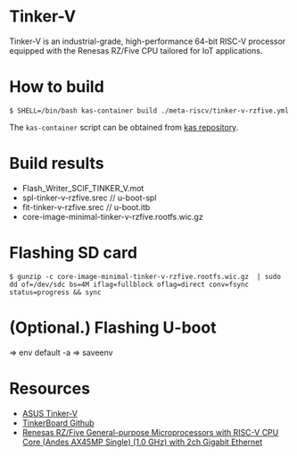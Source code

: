 Tinker-V
========

Tinker-V is an industrial-grade, high-performance 64-bit RISC-V processor equipped
with the Renesas RZ/Five CPU tailored for IoT applications.

How to build
============

```
$ SHELL=/bin/bash kas-container build ./meta-riscv/tinker-v-rzfive.yml
```

The `kas-container` script can be obtained from
[kas repository](https://github.com/siemens/kas/blob/3.0.2/kas-container).

Build results
=============

- Flash_Writer_SCIF_TINKER_V.mot
- spl-tinker-v-rzfive.srec   // u-boot-spl
- fit-tinker-v-rzfive.srec   // u-boot.itb
- core-image-minimal-tinker-v-rzfive.rootfs.wic.gz


Flashing SD card
================

```
$ gunzip -c core-image-minimal-tinker-v-rzfive.rootfs.wic.gz  | sudo dd of=/dev/sdc bs=4M iflag=fullblock oflag=direct conv=fsync status=progress && sync
```

(Optional.) Flashing U-boot
===========================



=> env default -a
=> saveenv

Resources
=========

* [ASUS Tinker-V](https://tinker-board.asus.com/product/tinker-v.html)
* [TinkerBoard Github](https://github.com/TinkerBoard/TinkerBoard/wiki/Tinker-V)
* [Renesas RZ/Five General-purpose Microprocessors with RISC-V CPU Core (Andes AX45MP Single) (1.0 GHz) with 2ch Gigabit Ethernet](https://www.renesas.com/us/en/products/microcontrollers-microprocessors/rz-mpus/rzfive-general-purpose-microprocessors-risc-v-cpu-core-andes-ax45mp-single-10-ghz-2ch-gigabit-ethernet)
